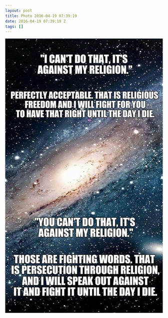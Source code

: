 ```yaml
---
layout: post
title: Photo 2016-04-19 07:39:19
date: 2016-04-19 07:39:19 Z
tags: []
---
```

![](/media/2016/04/143051177769.jpg)
